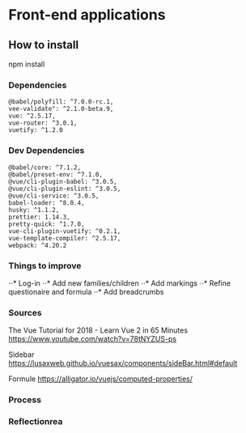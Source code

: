 # Front-end applications

## How to install

npm install

### Dependencies

```
@babel/polyfill: ^7.0.0-rc.1,
vee-validate": ^2.1.0-beta.9,
vue: ^2.5.17,
vue-router: ^3.0.1,
vuetify: ^1.2.0
```

### Dev Dependencies

```
@babel/core: ^7.1.2,
@babel/preset-env: ^7.1.0,
@vue/cli-plugin-babel: ^3.0.5,
@vue/cli-plugin-eslint: ^3.0.5,
@vue/cli-service: ^3.0.5,
babel-loader: ^8.0.4,
husky: ^1.1.2,
prettier: 1.14.3,
pretty-quick: ^1.7.0,
vue-cli-plugin-vuetify: ^0.2.1,
vue-template-compiler: ^2.5.17,
webpack: ^4.20.2
```

### Things to improve

⋅⋅* Log-in
⋅⋅* Add new families/children
⋅⋅* Add markings
⋅⋅* Refine questionaire and formula
⋅⋅\* Add breadcrumbs

### Sources

The Vue Tutorial for 2018 - Learn Vue 2 in 65 Minutes
<https://www.youtube.com/watch?v=78tNYZUS-ps>

Sidebar
<https://lusaxweb.github.io/vuesax/components/sideBar.html#default>

Formule
<https://alligator.io/vuejs/computed-properties/>

### Process

### Reflectionrea
